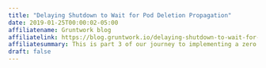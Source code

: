 ```yaml
---
title: "Delaying Shutdown to Wait for Pod Deletion Propagation"
date: 2019-01-25T00:00:02-05:00
affiliatename: Gruntwork blog
affiliatelink: https://blog.gruntwork.io/delaying-shutdown-to-wait-for-pod-deletion-propagation-445f779a8304
affiliatesummary: This is part 3 of our journey to implementing a zero downtime update of our Kubernetes cluster. In part 2 of the series, we mitigated …
draft: false
---
```

